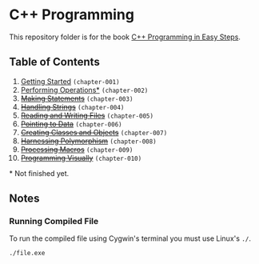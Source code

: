 # C++ Programming
This repository folder is for the book [C++ Programming in Easy Steps](http://amzn.to/2cQTgmr).

## Table of Contents
1. [Getting Started](chapter-001) `(chapter-001)`
2. [Performing Operations\*](chapter-002) `(chapter-002)`
3. ~~[Making Statements]()~~ `(chapter-003)`
4. ~~[Handling Strings]()~~ `(chapter-004)`
5. ~~[Reading and Writing Files]()~~ `(chapter-005)`
6. ~~[Pointing to Data]()~~ `(chapter-006)`
7. ~~[Creating Classes and Objects]()~~ `(chapter-007)`
8. ~~[Harnessing Polymorphism]()~~ `(chapter-008)`
9. ~~[Processing Macros]()~~ `(chapter-009)`
10. ~~[Programming Visually]()~~ `(chapter-010)`

\* Not finished yet.

## Notes

### Running Compiled File

To run the compiled file using Cygwin's terminal you must use Linux's `./`.

```bash
./file.exe
```